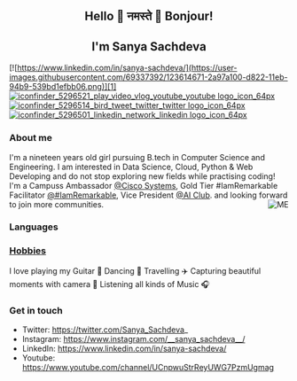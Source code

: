 ## <p align="center"> Hello 👋 नमस्ते 🙏 Bonjour! </p>
<h2 align="center">I'm Sanya Sachdeva </h2>

[![https://www.linkedin.com/in/sanya-sachdeva/](https://user-images.githubusercontent.com/69337392/123614671-2a97a100-d822-11eb-94b9-539bd1efbb06.png)][1]
[![iconfinder_5296521_play_video_vlog_youtube_youtube logo_icon_64px](https://user-images.githubusercontent.com/69337392/123614672-2b303780-d822-11eb-9a0c-eef9528042d7.png)][2]
[![iconfinder_5296514_bird_tweet_twitter_twitter logo_icon_64px](https://user-images.githubusercontent.com/69337392/123614675-2b303780-d822-11eb-969e-7733b5961ab9.png)][3]
[![iconfinder_5296501_linkedin_network_linkedin logo_icon_64px](https://user-images.githubusercontent.com/69337392/123614679-2bc8ce00-d822-11eb-8186-ef39a2e885d9.png)][4]

[1]:(https://www.linkedin.com/in/sanya-sachdeva/)
[2]:(https://twitter.com/Sanya_Sachdeva_)
[3]:(https://www.youtube.com/channel/UCnpwuStrReyUWG7PzmUgmag)
[4]:(https://www.instagram.com/__sanya_sachdeva__/)

### About me
I'm a nineteen years old girl pursuing B.tech in Computer Science and Engineering. I am interested in Data Science, Cloud, Python & Web Developing and do not stop exploring new fields while practising coding! I'm a Campuss Ambassador [@Cisco Systems](https://www.cisco.com/c/en_in/index.html), Gold Tier #IamRemarkable Facilitator [@#IamRemarkable](https://iamremarkable.withgoogle.com/), Vice President [@AI Club](https://www.linkedin.com/company/amity-ai-club/). 
and looking forward to join more communities. 
<img align="right" alt="ME" src="https://user-images.githubusercontent.com/69337392/123616629-181e6700-d824-11eb-82d2-4c16e64903a9.png">


### Languages

### [Hobbies](https://sanyasachdeva1.github.io/My-Website/)
I love playing my Guitar 🎸 Dancing 💃 Travelling ✈️ Capturing beautiful moments with camera 📸 Listening all kinds of Music 🎧

### Get in touch 
* Twitter: https://twitter.com/Sanya_Sachdeva_
* Instagram: https://www.instagram.com/__sanya_sachdeva__/
* LinkedIn: https://www.linkedin.com/in/sanya-sachdeva/
* Youtube: https://www.youtube.com/channel/UCnpwuStrReyUWG7PzmUgmag 
